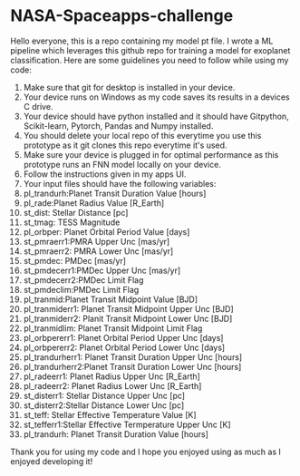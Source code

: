 # NASA-Spaceapps-challenge
Hello everyone, this is a repo containing my model pt file.
I wrote a ML pipeline which leverages this github repo for training a model for exoplanet classification.
Here are some guidelines you need to follow while using my code:
1. Make sure that git for desktop is installed in your device.
2. Your device runs on Windows as my code saves its results in a devices C drive.
3. Your device should have python installed and it should have Gitpython, Scikit-learn, Pytorch, Pandas and Numpy installed.
4. You should delete your local repo of this everytime you use this prototype as it git clones this repo everytime it's used.
5. Make sure your device is plugged in for optimal performance as this prototype runs an FNN model locally on your device.
6. Follow the instructions given in my apps UI.
7. Your input files should have the following variables:
8. pl_trandurh:Planet Transit Duration Value [hours]
9. pl_rade:Planet Radius Value [R_Earth]
10. st_dist: Stellar Distance [pc]
11. st_tmag: TESS Magnitude
12. pl_orbper: Planet Orbital Period Value [days]
13. st_pmraerr1:PMRA Upper Unc [mas/yr]
14. st_pmraerr2: PMRA Lower Unc [mas/yr]
15. st_pmdec: PMDec [mas/yr]
16. st_pmdecerr1:PMDec Upper Unc [mas/yr]
17. st_pmdecerr2:PMDec Limit Flag
18. st_pmdeclim:PMDec Limit Flag
19. pl_tranmid:Planet Transit Midpoint Value [BJD]
20. pl_tranmiderr1: Planet Transit Midpoint Upper Unc [BJD]
21. pl_tranmiderr2: Planit Transit Midpoint Lower Unc [BJD]
22. pl_tranmidlim: Planet Transit Midpoint Limit Flag
23. pl_orbpererr1: Planet Orbital Period Upper Unc [days]
24. pl_orbpererr2: Planet Orbital Period Lower Unc [days]
25. pl_trandurherr1: Planet Transit Duration Upper Unc [hours]
26. pl_trandurherr2:Planet Transit Duration Lower Unc [hours]
27. pl_radeerr1: Planet Radius Upper Unc [R_Earth]
28. pl_radeerr2: Planet Radius Lower Unc [R_Earth]
29. st_disterr1: Stellar Distance Upper Unc [pc]
30. st_disterr2:Stellar Distance Lower Unc [pc]
31. st_teff: Stellar Effective Temperature Value [K]
32. st_tefferr1:Stellar Effective Termperature Upper Unc [K]
33. pl_trandurh: Planet Transit Duration Value [hours]

Thank you for using my code and I hope you enjoyed using as much as I enjoyed developing it!
